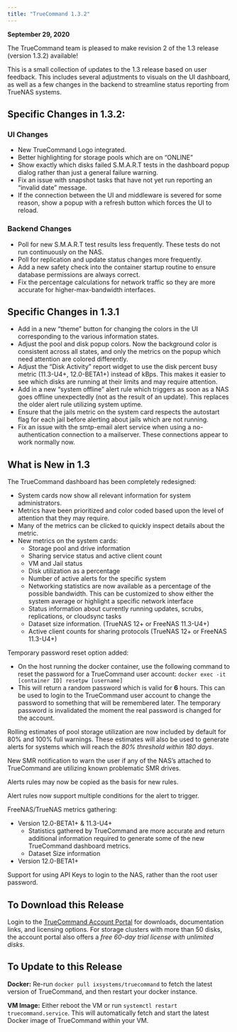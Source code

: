 ```yaml
---
title: "TrueCommand 1.3.2"
---
```


**September 29, 2020**

The TrueCommand team is pleased to make revision 2 of the 1.3 release (version 1.3.2) available!

This is a small collection of updates to the 1.3 release based on user feedback.
This includes several adjustments to visuals on the UI dashboard, as well as a few changes in the backend to streamline status reporting from TrueNAS systems.

## Specific Changes in 1.3.2:

### UI Changes

* New TrueCommand Logo integrated.
* Better highlighting for storage pools which are on “ONLINE”
* Show exactly which disks failed S.M.A.R.T tests in the dashboard popup dialog rather than just a general failure warning.
* Fix an issue with snapshot tasks that have not yet run reporting an “invalid date” message.
* If the connection between the UI and middleware is severed for some reason, show a popup with a refresh button which forces the UI to reload.

### Backend Changes

* Poll for new S.M.A.R.T test results less frequently. These tests do not run continuously on the NAS.
* Poll for replication and update status changes more frequently.
* Add a new safety check into the container startup routine to ensure database permissions are always correct.
* Fix the percentage calculations for network traffic so they are more accurate for higher-max-bandwidth interfaces.

## Specific Changes in 1.3.1

* Add in a new “theme” button for changing the colors in the UI corresponding to the various information states.
* Adjust the pool and disk popup colors. Now the background color is consistent across all states, and only the metrics on the popup which need attention are colored differently.
* Adjust the “Disk Activity” report widget to use the disk percent busy metric (11.3-U4+, 12.0-BETA1+) instead of kBps. This makes it easier to see which disks are running at their limits and may require attention.
* Add in a new “system offline” alert rule which triggers as soon as a NAS goes offline unexpectedly (not as the result of an update). This replaces the older alert rule utilizing system uptime.
* Ensure that the jails metric on the system card respects the autostart flag for each jail before alerting about jails which are not running.
* Fix an issue with the smtp-email alert service when using a no-authentication connection to a mailserver. These connections appear to work normally now.

## What is New in 1.3

The TrueCommand dashboard has been completely redesigned:

* System cards now show all relevant information for system administrators.
* Metrics have been prioritized and color coded based upon the level of attention that they may require.
* Many of the metrics can be clicked to quickly inspect details about the metric.
* New metrics on the system cards:
  * Storage pool and drive information
  * Sharing service status and active client count
  * VM and Jail status
  * Disk utilization as a percentage
  * Number of active alerts for the specific system
  * Networking statistics are now available as a percentage of the possible bandwidth. This can be customized to show either the system average or highlight a specific network interface
  * Status information about currently running updates, scrubs, replications, or cloudsync tasks
  * Dataset size information. (TrueNAS 12+ or FreeNAS 11.3-U4+)
  * Active client counts for sharing protocols (TrueNAS 12+ or FreeNAS 11.3-U4+)

Temporary password reset option added:

* On the host running the docker container, use the following command to reset the password for a TrueCommand user account: `docker exec -it [container ID] resetpw [username] `
* This will return a random password which is valid for **6** hours.
  This can be used to login to the TrueCommand user account to change the password to something that will be remembered later.
  The temporary password is invalidated the moment the real password is changed for the account.

Rolling estimates of pool storage utilization are now included by default for 80% and 100% full warnings.
These estimates will also be used to generate alerts for systems which will reach the *80% threshold within 180 days*.

New SMR notification to warn the user if any of the NAS’s attached to TrueCommand are utilizing known problematic SMR drives.

Alerts rules may now be copied as the basis for new rules.

Alert rules now support multiple conditions for the alert to trigger.

FreeNAS/TrueNAS metrics gathering:

* Version 12.0-BETA1+ & 11.3-U4+
  * Statistics gathered by TrueCommand are more accurate and return additional information required to generate some of the new TrueCommand dashboard metrics.
  * Dataset Size information
* Version 12.0-BETA1+

Support for using API Keys to login to the NAS, rather than the root user password.
 
## To Download this Release

Login to the [TrueCommand Account Portal](https://portal.ixsystems.com) for downloads, documentation links, and licensing options.
For storage clusters with more than 50 disks, the account portal also offers a *free 60-day trial license with unlimited disks*.
 
## To Update to this Release

**Docker:** Re-run `docker pull ixsystems/truecommand` to fetch the latest version of TrueCommand, and then restart your docker instance.

**VM Image:** Either reboot the VM or run `systemctl restart truecommand.service`.
This will automatically fetch and start the latest Docker image of TrueCommand within your VM.
